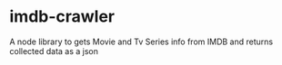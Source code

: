 # imdb-crawler
A node library to gets Movie and Tv Series  info from IMDB and returns collected data as a json
